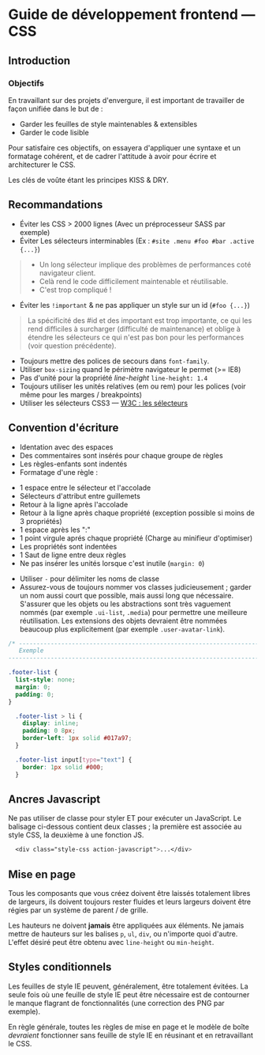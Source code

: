 # Guide de développement frontend &mdash; CSS

## Introduction

### Objectifs

En travaillant sur des projets d'envergure, il est important de travailler de
façon unifiée dans le but de :

* Garder les feuilles de style maintenables & extensibles
* Garder le code lisible

Pour satisfaire ces objectifs, on essayera d'appliquer une syntaxe et un
formatage cohérent, et de cadrer l'attitude à avoir pour écrire et architecturer
le CSS.

Les clés de voûte étant les principes KISS & DRY.





## Recommandations

* Éviter les CSS > 2000 lignes (Avec un préprocesseur SASS par exemple)
* Éviter Les sélecteurs interminables (Ex : `#site .menu #foo #bar .active {...}`)
> * Un long sélecteur implique des problèmes de performances coté navigateur client.
> * Celà rend le code difficilement maintenable et réutilisable.
> * C'est trop compliqué !

* Éviter les `!important` & ne pas appliquer un style sur un id (`#foo {...}`)
> La spécificité des #id et des important est trop importante, ce qui les rend
> difficiles à surcharger (difficulté de maintenance) et oblige à étendre les
> sélecteurs ce qui n'est pas bon pour les performances (voir question précédente).

* Toujours mettre des polices de secours dans `font-family`.
* Utiliser `box-sizing` quand le périmètre navigateur le permet (>= IE8)
* Pas d'unité pour la propriété _line-height_ `line-height: 1.4`
* Toujours utiliser les unités relatives (em ou rem) pour les polices
(voir même pour les marges / breakpoints)
* Utiliser les sélecteurs CSS3 &mdash; [W3C : les sélecteurs](http://www.w3.org/TR/css3-selectors/#selectors)



## Convention d'écriture

* Identation avec des espaces
* Des commentaires sont insérés pour chaque groupe de règles
* Les règles-enfants sont indentés
* Formatage d'une règle :
 - 1 espace entre le sélecteur et l'accolade
 - Sélecteurs d'attribut entre guillemets
 - Retour à la ligne après l'accolade
 - Retour à la ligne après chaque propriété (exception possible si moins de 3 propriétés)
 - 1 espace après les ":"
 - 1 point virgule aprés chaque propriété (Charge au minifieur d'optimiser)
 - Les propriétés sont indentées
 - 1 Saut de ligne entre deux règles
 - Ne pas insérer les unités lorsque c'est inutile (`margin: 0`)
* Utiliser `-` pour délimiter les noms de classe
* Assurez-vous de toujours nommer vos classes judicieusement ; garder un nom
aussi court que possible, mais aussi long que nécessaire. S'assurer que les
objets ou les abstractions sont très vaguement nommés (par exemple `.ui-list`,
`.media`) pour permettre une meilleure réutilisation. Les extensions des objets
devraient être nommées beaucoup plus explicitement (par exemple `.user-avatar-link`).



```css
/* -----------------------------------------------------------------------------
   Exemple
----------------------------------------------------------------------------- */

.footer-list {
  list-style: none;
  margin: 0;
  padding: 0;
}

  .footer-list > li {
    display: inline;
    padding: 0 8px;
    border-left: 1px solid #017a97;
  }

  .footer-list input[type="text"] {
    border: 1px solid #000;
  }
```





## Ancres Javascript

Ne pas utiliser de classe pour styler ET pour exécuter un JavaScript.
Le balisage ci-dessous contient deux classes ; la première est associée au style
CSS, la deuxième à une fonction JS.

```css
  <div class="style-css action-javascript">...</div>
```


## Mise en page

Tous les composants que vous créez doivent être laissés totalement libres de
largeurs, ils doivent toujours rester fluides et leurs largeurs doivent être
régies par un système de parent / de grille.

Les hauteurs ne doivent **jamais** être appliquées aux éléments.
Ne jamais mettre de hauteurs sur les balises `p`, `ul`, `div`, ou n'importe
quoi d'autre.
L'effet désiré peut être obtenu avec `line-height` ou `min-height`.



## Styles conditionnels

Les feuilles de style IE peuvent, généralement, être totalement évitées. La
seule fois où une feuille de style IE peut être nécessaire est de contourner
le manque flagrant de fonctionnalités (une correction des PNG par exemple).

En règle générale, toutes les règles de mise en page et le modèle de boîte
_devraient_ fonctionner sans feuille de style IE en réusinant et en
retravaillant le CSS.


